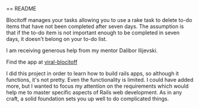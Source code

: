== README

Blocitoff manages your tasks allowing you to use a rake task to delete to-do items that have not been completed after seven days. The assumption is that if the to-do item is not important enough to be completed in seven days, it doesn't belong on your to-do list.  

I am receiving generous help from my mentor Dalibor Ilijevski.

Find the app at [viral-blocitoff](https://viral-blocitoff.herokuapp.com/)

I did this project in order to learn how to build rails apps, so although it functions, it's not pretty. Even the functionality is limited.  I could have added more, but I wanted to focus my attention on the requirements which would help me to master specific aspects of Rails web development.  As in any craft, a solid foundation sets you up well to do complicated things. 

